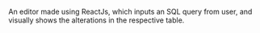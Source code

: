 An editor made using ReactJs, which inputs an SQL query from user, and visually shows the alterations in the respective table.
